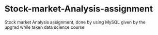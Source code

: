 # Stock-market-Analysis-assignment
Stock market Analysis assignment, done by using MySQL given by the upgrad while taken data science course
